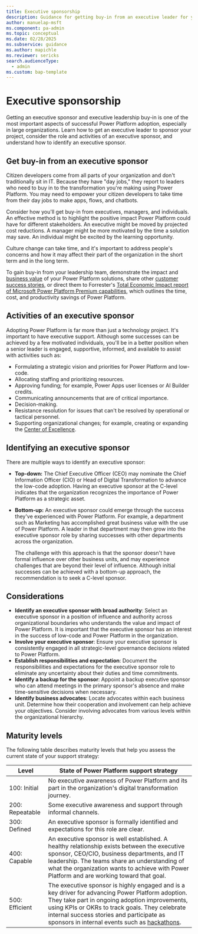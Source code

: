 ```yaml
---
title: Executive sponsorship
description: Guidance for getting buy-in from an executive leader for your Power Platform adoption journey, understanding their role and activities, and learning how to identify an executive sponsor.
author: manuelap-msft
ms.component: pa-admin
ms.topic: conceptual
ms.date: 02/28/2025
ms.subservice: guidance
ms.author: mapichle
ms.reviewer: sericks
search.audienceType: 
  - admin
ms.custom: bap-template
---
```


# Executive sponsorship

Getting an executive sponsor and executive leadership buy-in is one of the most important aspects of successful Power Platform adoption, especially in large organizations. Learn how to get an executive leader to sponsor your project, consider the role and activities of an executive sponsor, and understand how to identify an executive sponsor.

## Get buy-in from an executive sponsor

Citizen developers come from all parts of your organization and don't traditionally sit in IT. Because they have "day jobs," they report to leaders who need to buy in to the transformation you're making using Power Platform. You may need to empower your citizen developers to take time from their day jobs to make apps, flows, and chatbots.

Consider how you'll get buy-in from executives, managers, and individuals. An effective method is to highlight the positive impact Power Platform could have for different stakeholders. An executive might be moved by projected cost reductions. A manager might be more motivated by the time a solution may save. An individual might be excited by the learning opportunity.

Culture change can take time, and it's important to address people's concerns and how it may affect their part of the organization in the short term and in the long term.

To gain buy-in from your leadership team, demonstrate the impact and [business value](business-value.md) of your Power Platform solutions, share other [customer success stories](https://aka.ms/powercatstories), or direct them to Forrester's [Total Economic Impact report of Microsoft Power Platform Premium capabilities](https://info.microsoft.com/ww-landing-forrester-tei-of-power-platform-premium-capabilities.html?lcid=en-us), which outlines the time, cost, and productivity savings of Power Platform.

## Activities of an executive sponsor

Adopting Power Platform is far more than just a technology project. It's important to have executive support. Although some successes can be achieved by a few motivated individuals, you'll be in a better position when a senior leader is engaged, supportive, informed, and available to assist with activities such as:

- Formulating a strategic vision and priorities for Power Platform and low-code.
- Allocating staffing and prioritizing resources.
- Approving funding; for example, Power Apps user licenses or AI Builder credits.
- Communicating announcements that are of critical importance.
- Decision-making.
- Resistance resolution for issues that can't be resolved by operational or tactical personnel.
- Supporting organizational changes; for example, creating or expanding the [Center of Excellence](coe.md).

## Identifying an executive sponsor

There are multiple ways to identify an executive sponsor:

- **Top-down:** The Chief Executive Officer (CEO) may nominate the Chief Information Officer (CIO) or Head of Digital Transformation to advance the low-code adoption. Having an executive sponsor at the C-level indicates that the organization recognizes the importance of Power Platform as a strategic asset.

- **Bottom-up:** An executive sponsor could emerge through the success they've experienced with Power Platform. For example, a department such as Marketing has accomplished great business value with the use of Power Platform. A leader in that department may then grow into the executive sponsor role by sharing successes with other departments across the organization.

    The challenge with this approach is that the sponsor doesn't have formal influence over other business units, and may experience challenges that are beyond their level of influence. Although initial successes can be achieved with a bottom-up approach, the recommendation is to seek a C-level sponsor.

## Considerations

- **Identify an executive sponsor with broad authority**: Select an executive sponsor in a position of influence and authority across organizational boundaries who understands the value and impact of Power Platform. It is important that the executive sponsor has an interest in the success of low-code and Power Platform in the organization.
- **Involve your executive sponsor**: Ensure your executive sponsor is consistently engaged in all strategic-level governance decisions related to Power Platform. 
- **Establish responsibilities and expectation**: Document the responsibilities and expectations for the executive sponsor role to eliminate any uncertainty about their duties and time commitments.
- **Identify a backup for the sponsor**: Appoint a backup executive sponsor who can attend meetings in the primary sponsor's absence and make time-sensitive decisions when necessary.
- **Identify business advocates**: Locate advocates within each business unit. Determine how their cooperation and involvement can help achieve your objectives. Consider involving advocates from various levels within the organizational hierarchy.

## Maturity levels

The following table describes maturity levels that help you assess the current state of your support strategy:

| Level | State of Power Platform support strategy |
| --- | --- |
| 100: Initial | No executive awareness of Power Platform and its part in the organization's digital transformation journey. |
| 200: Repeatable | Some executive awareness and support through informal channels. |
| 300: Defined | An executive sponsor is formally identified and expectations for this role are clear. |
| 400: Capable | An executive sponsor is well established. A healthy relationship exists between the executive sponsor, CEO/CIO, business departments, and IT leadership. The teams share an understanding of what the organization wants to achieve with Power Platform and are working toward that goal. |
| 500: Efficient | The executive sponsor is highly engaged and is a key driver for advancing Power Platform adoption. They take part in ongoing adoption improvements, using KPIs or OKRs to track goals. They celebrate internal success stories and participate as sponsors in internal events such as [hackathons](hackathons.md). |
